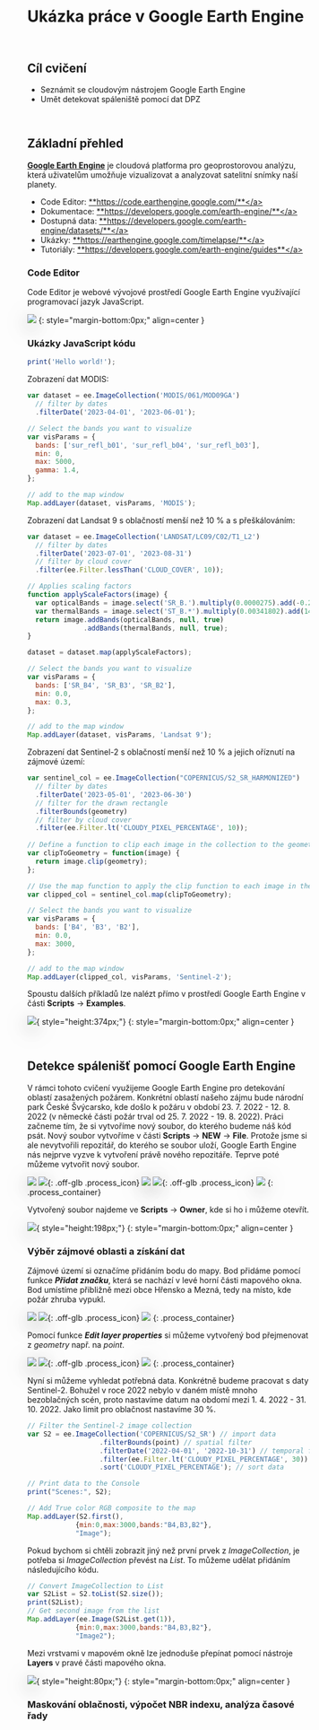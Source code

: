 <style>
  .md-typeset__scrollwrap {text-align: center ;}
  table th {text-align: center !important;}
  table td {text-align: center !important;}
  h2 {font-weight:700 !important;}                                                                   /* Pokus – zmena formatu nadpisu 2 */
  figcaption {font-size:12px;margin-top:5px !important;text-align:center;line-height:1.2em;}         /* Formatovani Popisku obrazku */
  hr.l1 {background-color:var(--md-primary-fg-color);height:2px;margin-bottom:3em !important;}       /* Formatovani Break Line – LEVEL 1 */
  img,iframe {filter:drop-shadow(0 10px 16px rgba(0,0,0,0.2)) drop-shadow(0 6px 20px rgba(0,0,0,0.2)) !important; object-fit:contain;} /* Stin pod obrazky a videi */

  /* TLACITKA */
  .md-button {text-align:center;transition: all .1s ease-in-out !important;}  /* Button – zarovnani textu */
  .md-button:hover {transform: scale(1.04);opacity:.8;background-color:var(--md-primary-fg-color) !important;border-color:var(--md-primary-fg-color) !important;color:var(--md-primary-bg-color) !important;/*filter: brightness(80%);*/}            /* Button Hover – animace zvetseni a zmeny barvy */
  .md-button:focus {opacity:.8;background-color:var(--md-primary-fg-color) !important;border-color:var(--md-primary-fg-color) !important;color:var(--md-primary-bg-color) !important;}                                                                /* Button Focus – stejny vzhled jako hover */
  .url-name {line-height:1.2;/*padding-top:5px !important;*/}                 /* Button s URL */
  .url-name span:first-child {font-size:.7em; font-weight:300;}               /* Button s URL – format*/
  .url-name span.twemoji {vertical-align:-0px;}                               /* Button s URL – zarovnani ikony*/
  .md-button.button_smaller {font-size:smaller; padding:1px 5px;}             /* Mensi button (bez URL) */

  /* FLEXBOXY */
  .process_container {display:flex !important; justify-content:center; align-items:center; column-gap:calc((100vw * 0.03) - 6px);} /* Kontejner pro content = FlexBox */
  .process_container div {display:flex;}                                                                                           /* Obsah (obrazky a sipky) */
  .process_container .process_icon {width:/*40px*/calc((100vw * 0.01) + 25px); flex-shrink:0;filter:none !important;}              /* Velikost ikony (bacha na mobily) */
  .process_container img {max-height:600px; display:flex;}                                    /* Obrazky ve flexboxech maji maximalni vysku */
</style>

# Ukázka práce v Google Earth Engine

<hr class="l1">

## Cíl cvičení

- Seznámit se cloudovým nástrojem Google Earth Engine
- Umět detekovat spáleniště pomocí dat DPZ

<hr class="l1">

## Základní přehled

<a href="https://earthengine.google.com/" target="_blank"> **Google Earth Engine**</a> je cloudová platforma pro geoprostorovou analýzu, která uživatelům umožňuje vizualizovat a analyzovat satelitní snímky naší planety.

- Code Editor: <a href="https://code.earthengine.google.com/" target="_blank"> **https://code.earthengine.google.com/**</a>
- Dokumentace: <a href="https://developers.google.com/earth-engine/" target="_blank"> **https://developers.google.com/earth-engine/**</a>
- Dostupná data: <a href="https://developers.google.com/earth-engine/datasets/" target="_blank"> **https://developers.google.com/earth-engine/datasets/**</a>
- Ukázky: <a href="https://earthengine.google.com/timelapse/" target="_blank"> **https://earthengine.google.com/timelapse/**</a>
- Tutoriály: <a href="https://developers.google.com/earth-engine/guides" target="_blank"> **https://developers.google.com/earth-engine/guides**</a>

### Code Editor

Code Editor je webové vývojové prostředí Google Earth Engine využívající programovací jazyk JavaScript.

![](../assets/cviceni10/01_gee_gui.png)
{: style="margin-bottom:0px;" align=center }

### Ukázky JavaScript kódu

```js
print('Hello world!');
```

Zobrazení dat MODIS:

```js
var dataset = ee.ImageCollection('MODIS/061/MOD09GA')
  // filter by dates
  .filterDate('2023-04-01', '2023-06-01');

// Select the bands you want to visualize
var visParams = {
  bands: ['sur_refl_b01', 'sur_refl_b04', 'sur_refl_b03'],
  min: 0,
  max: 5000,
  gamma: 1.4,
};

// add to the map window
Map.addLayer(dataset, visParams, 'MODIS');
```

Zobrazení dat Landsat 9 s oblačností menší než 10 % a s přeškálováním:

```js
var dataset = ee.ImageCollection('LANDSAT/LC09/C02/T1_L2')
  // filter by dates
  .filterDate('2023-07-01', '2023-08-31')
  // filter by cloud cover
  .filter(ee.Filter.lessThan('CLOUD_COVER', 10));

// Applies scaling factors
function applyScaleFactors(image) {
  var opticalBands = image.select('SR_B.').multiply(0.0000275).add(-0.2);
  var thermalBands = image.select('ST_B.*').multiply(0.00341802).add(149.0);
  return image.addBands(opticalBands, null, true)
              .addBands(thermalBands, null, true);
}

dataset = dataset.map(applyScaleFactors);

// Select the bands you want to visualize
var visParams = {
  bands: ['SR_B4', 'SR_B3', 'SR_B2'],
  min: 0.0,
  max: 0.3,
};

// add to the map window
Map.addLayer(dataset, visParams, 'Landsat 9');
```

Zobrazení dat Sentinel-2 s oblačností menší než 10 % a jejich oříznutí na zájmové území:

```js
var sentinel_col = ee.ImageCollection("COPERNICUS/S2_SR_HARMONIZED")
  // filter by dates
  .filterDate('2023-05-01', '2023-06-30')
  // filter for the drawn rectangle
  .filterBounds(geometry)
  // filter by cloud cover
  .filter(ee.Filter.lt('CLOUDY_PIXEL_PERCENTAGE', 10));
  
// Define a function to clip each image in the collection to the geometry
var clipToGeometry = function(image) {
  return image.clip(geometry);
};

// Use the map function to apply the clip function to each image in the collection
var clipped_col = sentinel_col.map(clipToGeometry);

// Select the bands you want to visualize
var visParams = {
  bands: ['B4', 'B3', 'B2'],
  min: 0.0,
  max: 3000,
};

// add to the map window
Map.addLayer(clipped_col, visParams, 'Sentinel-2');
```

Spoustu dalších příkladů lze nalézt přímo v prostředí Google Earth Engine v části **Scripts** → **Examples**.

![](../assets/cviceni10/02_gee_examples.png){ style="height:374px;"}
{: style="margin-bottom:0px;" align=center }

<hr class="l1">

## Detekce spálenišť pomocí Google Earth Engine

V rámci tohoto cvičení využijeme Google Earth Engine pro detekování oblastí zasažených požárem. Konkrétní oblastí našeho zájmu bude národní park České Švýcarsko, kde došlo k požáru v období 23. 7. 2022 - 12. 8. 2022 (v německé části požár trval od 25. 7. 2022 - 19. 8. 2022). Práci začneme tím, že si vytvoříme nový soubor, do kterého budeme náš kód psát. Nový soubor vytvoříme v části **Scripts** → **NEW** → **File**. Protože jsme si ale nevytvořili repozitář, do kterého se soubor uloží, Google Earth Engine nás nejprve vyzve k vytvoření právě nového repozitáře. Teprve poté můžeme vytvořit nový soubor.

![](../assets/cviceni10/03_new_file.png)
![](../assets/arrow.svg){: .off-glb .process_icon}
![](../assets/cviceni10/04_new_repository.png)
![](../assets/arrow.svg){: .off-glb .process_icon}
![](../assets/cviceni10/05_create_file.png)
{: .process_container}

Vytvořený soubor najdeme ve **Scripts** → **Owner**, kde si ho i můžeme otevřít.

![](../assets/cviceni10/06_own_files.png){ style="height:198px;"}
{: style="margin-bottom:0px;" align=center }

### Výběr zájmové oblasti a získání dat

Zájmové území si označíme přidáním bodu do mapy. Bod přidáme pomocí funkce ***Přidat značku***, která se nachází v levé horní části mapového okna. Bod umístíme přibližně mezi obce Hřensko a Mezná, tedy na místo, kde požár zhruba vypukl.

![](../assets/cviceni10/07_add_point.png)
![](../assets/arrow.svg){: .off-glb .process_icon}
![](../assets/cviceni10/08_point_location.png)
{: .process_container}

Pomocí funkce ***Edit layer properties*** si můžeme vytvořený bod přejmenovat z *geometry* např. na *point*.

![](../assets/cviceni10/09_edit_point.png)
![](../assets/arrow.svg){: .off-glb .process_icon}
![](../assets/cviceni10/10_edit_properties.png)
{: .process_container}

Nyní si můžeme vyhledat potřebná data. Konkrétně budeme pracovat s daty Sentinel-2. Bohužel v roce 2022 nebylo v daném místě mnoho bezoblačných scén, proto nastavíme datum na obdomí mezi 1. 4. 2022 - 31. 10. 2022. Jako limit pro oblačnost nastavíme 30 %.

```js
// Filter the Sentinel-2 image collection
var S2 = ee.ImageCollection('COPERNICUS/S2_SR') // import data
                  .filterBounds(point) // spatial filter
                  .filterDate('2022-04-01', '2022-10-31') // temporal filter
                  .filter(ee.Filter.lt('CLOUDY_PIXEL_PERCENTAGE', 30)) // metadata filter
                  .sort('CLOUDY_PIXEL_PERCENTAGE'); // sort data

// Print data to the Console
print("Scenes:", S2);

// Add True color RGB composite to the map
Map.addLayer(S2.first(),
            {min:0,max:3000,bands:"B4,B3,B2"}, 
            "Image");
```

Pokud bychom si chtěli zobrazit jiný než první prvek z *ImageCollection*, je potřeba si *ImageCollection* převést na *List*. To můžeme udělat přidáním následujícího kódu.

```js
// Convert ImageCollection to List
var S2List = S2.toList(S2.size());
print(S2List);
// Get second image from the list
Map.addLayer(ee.Image(S2List.get(1)),
            {min:0,max:3000,bands:"B4,B3,B2"}, 
            "Image2");
```

Mezi vrstvami v mapovém okně lze jednoduše přepínat pomocí nástroje **Layers** v pravé části mapového okna.

![](../assets/cviceni10/11_layers.png){ style="height:80px;"}
{: style="margin-bottom:0px;" align=center }

### Maskování oblačnosti, výpočet NBR indexu, analýza časové řady